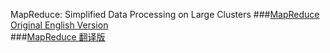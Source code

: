 MapReduce: Simplified Data Processing on Large Clusters
###[MapReduce Original English Version](http://static.googleusercontent.com/media/research.google.com/en//archive/mapreduce-osdi04.pdf)   
###[MapReduce 翻译版](http://www.cnblogs.com/fuzhe1989/p/3413457.html)
